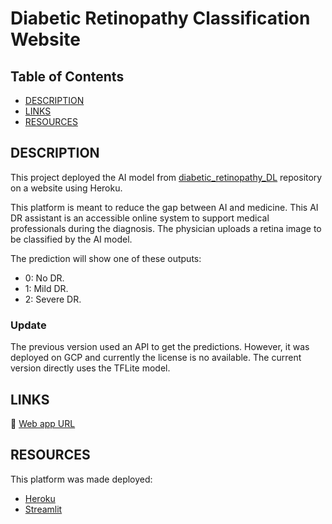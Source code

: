 # Diabetic Retinopathy Classification Website

## Table of Contents

- [DESCRIPTION](#description)
- [LINKS](#links)
- [RESOURCES](#resources)

## DESCRIPTION

This project deployed the AI model from [diabetic_retinopathy_DL](https://github.com/Leoes98/diabetic_retinopathy_DL) repository on a website using Heroku.


This platform is meant to reduce the gap between AI and medicine. This AI DR assistant is an accessible online system to support medical professionals during the diagnosis. The physician uploads a retina image to be classified by the AI model.


The prediction will show one of these outputs:

- 0: No DR.
- 1: Mild DR.
- 2: Severe DR.

### Update
The previous version used an API to get the predictions. However, it was deployed on GCP and currently the license is no available. The current version directly uses the TFLite model.

## LINKS

🌟 [Web app URL](https://spiffy-mermaid-49dc45.netlify.app/)


## RESOURCES

This platform was made deployed:
- [Heroku](https://www.heroku.com/)
- [Streamlit](https://streamlit.io/)
